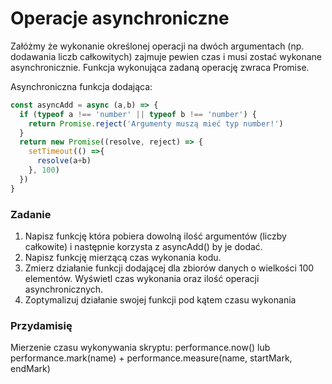 # Operacje asynchroniczne

Załóżmy że wykonanie określonej operacji na dwóch argumentach (np. dodawania liczb całkowitych) zajmuje pewien czas i musi zostać wykonane asynchronicznie.
Funkcja wykonująca zadaną operację zwraca Promise.

Asynchroniczna funkcja dodająca:

```Javascript
const asyncAdd = async (a,b) => {
  if (typeof a !== 'number' || typeof b !== 'number') {
    return Promise.reject('Argumenty muszą mieć typ number!')
  }
  return new Promise((resolve, reject) => {
    setTimeout(() =>{
      resolve(a+b)
    }, 100)
  })
}
```

### Zadanie

1. Napisz funkcję która pobiera dowolną ilość argumentów (liczby całkowite) i następnie korzysta z asyncAdd() by je dodać.
1. Napisz funkcję mierzącą czas wykonania kodu.
1. Zmierz działanie funkcji dodającej dla zbiorów danych o wielkości 100 elementów. Wyświetl czas wykonania oraz ilość operacji asynchronicznych.
1. Zoptymalizuj działanie swojej funkcji pod kątem czasu wykonania

### Przydamisię

Mierzenie czasu wykonywania skryptu: performance.now() lub performance.mark(name) + performance.measure(name, startMark, endMark)
